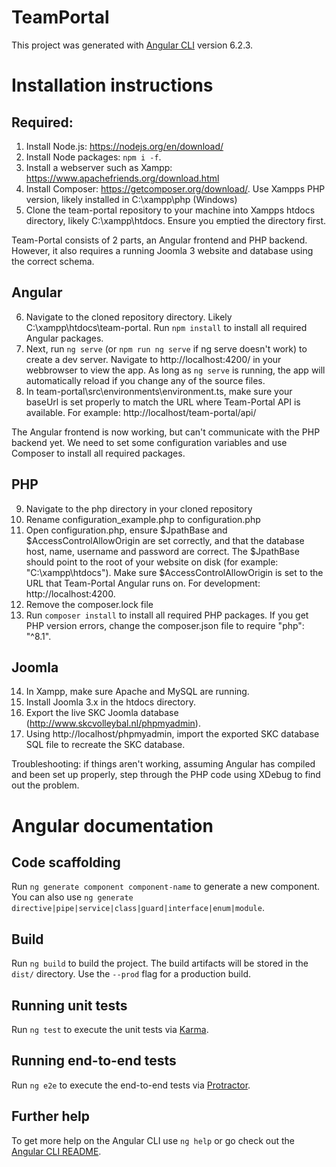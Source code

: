 # TeamPortal

This project was generated with [Angular CLI](https://github.com/angular/angular-cli) version 6.2.3.

# Installation instructions

## Required: 
1. Install Node.js: https://nodejs.org/en/download/
2. Install Node packages: `npm i -f`. 
3. Install a webserver such as Xampp: https://www.apachefriends.org/download.html
4. Install Composer: https://getcomposer.org/download/. Use Xampps PHP version, likely installed in C:\xampp\php (Windows)
5. Clone the team-portal repository to your machine into Xampps htdocs directory, likely C:\xampp\htdocs. Ensure you emptied the directory first.  

Team-Portal consists of 2 parts, an Angular frontend and PHP backend. However, it also requires a running Joomla 3 website and database using the correct schema. 

## Angular

6. Navigate to the cloned repository directory. Likely C:\xampp\htdocs\team-portal. Run `npm install` to install all required Angular packages.
7. Next, run `ng serve` (or `npm run ng serve` if ng serve doesn't work) to create a dev server. Navigate to http://localhost:4200/ in your webbrowser to view the app. As long as `ng serve` is running, the app will automatically reload if you change any of the source files.
8. In team-portal\src\environments\environment.ts, make sure your baseUrl is set properly to match the URL where Team-Portal API is available. For example: http://localhost/team-portal/api/

The Angular frontend is now working, but can't communicate with the PHP backend yet. We need to set some configuration variables and use Composer to install all required packages. 

## PHP
9. Navigate to the php directory in your cloned repository
10. Rename configuration_example.php to configuration.php
11. Open configuration.php, ensure $JpathBase and $AccessControlAllowOrigin are set correctly, and that the database host, name, username and password are correct. The $JpathBase should point to the root of your website on disk (for example: "C:\xampp\htdocs"). Make sure $AccessControlAllowOrigin is set to the URL that Team-Portal Angular runs on. For development: http://localhost:4200.
12. Remove the composer.lock file
13. Run `composer install` to install all required PHP packages. If you get PHP version errors, change the composer.json file to require "php": "^8.1". 

## Joomla
14. In Xampp, make sure Apache and MySQL are running. 
15. Install Joomla 3.x in the htdocs directory. 
16. Export the live SKC Joomla database (http://www.skcvolleybal.nl/phpmyadmin).
17. Using http://localhost/phpmyadmin, import the exported SKC database SQL file to recreate the SKC database. 

Troubleshooting: if things aren't working, assuming Angular has compiled and been set up properly, step through the PHP code using XDebug to find out the problem. 

# Angular documentation

## Code scaffolding

Run `ng generate component component-name` to generate a new component. You can also use `ng generate directive|pipe|service|class|guard|interface|enum|module`.

## Build

Run `ng build` to build the project. The build artifacts will be stored in the `dist/` directory. Use the `--prod` flag for a production build.

## Running unit tests

Run `ng test` to execute the unit tests via [Karma](https://karma-runner.github.io).

## Running end-to-end tests

Run `ng e2e` to execute the end-to-end tests via [Protractor](http://www.protractortest.org/).

## Further help

To get more help on the Angular CLI use `ng help` or go check out the [Angular CLI README](https://github.com/angular/angular-cli/blob/master/README.md).
